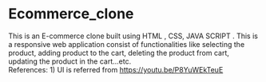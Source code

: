 # Ecommerce_clone
This is an E-commerce clone built using HTML , CSS, JAVA SCRIPT . This is a responsive web application consist of functionalities like selecting the product, adding product to the cart, deleting the product from cart, updating the product in the cart...etc.
<br/>References: 1) UI is referred from https://youtu.be/P8YuWEkTeuE
